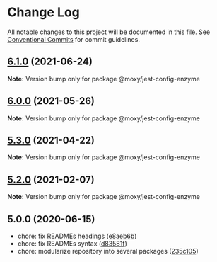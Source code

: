 # Change Log

All notable changes to this project will be documented in this file.
See [Conventional Commits](https://conventionalcommits.org) for commit guidelines.

## [6.1.0](https://github.com/moxystudio/jest-config/compare/v6.0.0...v6.1.0) (2021-06-24)

**Note:** Version bump only for package @moxy/jest-config-enzyme





## [6.0.0](https://github.com/moxystudio/jest-config/compare/v5.3.0...v6.0.0) (2021-05-26)

**Note:** Version bump only for package @moxy/jest-config-enzyme





## [5.3.0](https://github.com/moxystudio/jest-config/compare/v5.2.0...v5.3.0) (2021-04-22)

**Note:** Version bump only for package @moxy/jest-config-enzyme





## [5.2.0](https://github.com/moxystudio/jest-config/compare/v5.1.0...v5.2.0) (2021-02-07)

**Note:** Version bump only for package @moxy/jest-config-enzyme





## 5.0.0 (2020-06-15)

* chore: fix READMEs headings ([e8aeb6b](https://github.com/moxystudio/jest-config/commit/e8aeb6b))
* chore: fix READMEs syntax ([d83581f](https://github.com/moxystudio/jest-config/commit/d83581f))
* chore: modularize repository into several packages ([235c105](https://github.com/moxystudio/jest-config/commit/235c105))
